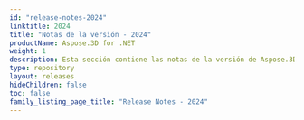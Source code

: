 ```yaml
---
id: "release-notes-2024"
linktitle: 2024
title: "Notas de la versión - 2024"
productName: Aspose.3D for .NET
weight: 1
description: Esta sección contiene las notas de la versión de Aspose.3D para .NET para el año 2024. En estas notas de la versión, estamos publicando la lista de problemas que se han solucionado en la versión actual, así como cualquier cambio público de la API y del comportamiento.
type: repository
layout: releases
hideChildren: false
toc: false
family_listing_page_title: "Release Notes - 2024"
---
```


